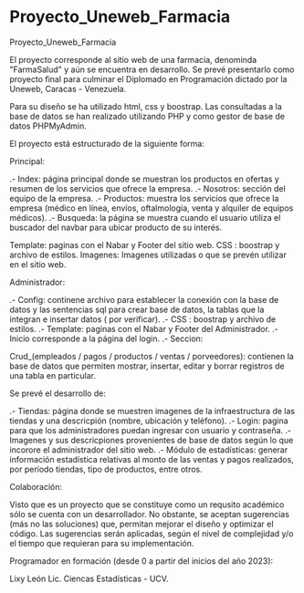# Proyecto_Uneweb_Farmacia
Proyecto_Uneweb_Farmacia

El proyecto corresponde al sitio web de una farmacia, denominda "FarmaSalud" y aún se encuentra en desarrollo. Se prevé presentarlo como proyecto final para culminar
el Diplomado en Programación dictado por la Uneweb, Caracas - Venezuela. 

Para su diseño se ha utilizado html, css y boostrap. Las consultadas a la base de datos se han realizado utilizando PHP y como gestor de base de datos PHPMyAdmin.

El proyecto está estructurado de la siguiente forma:

Principal:

.- Index: página principal donde se muestran los productos en ofertas y resumen de los servicios que ofrece la empresa.
.- Nosotros: sección del equipo de la empresa. 
.- Productos: muestra los servicios que ofrece la empresa (médico en línea, envíos, oftalmología, venta y alquiler de equipos médicos).
.- Busqueda: la página se muestra cuando el usuario utiliza el buscador del navbar para ubicar producto de su interés. 

Template: paginas con el Nabar y Footer del sitio web. 
CSS : boostrap y archivo de estilos.
Imagenes: Imagenes utilizadas o que se prevén utilizar en el sitio web. 

Administrador:

.- Config: continene archivo para establecer la conexión con la base de datos y las sentencias sql para crear base de datos, la tablas que la
 integran e insertar datos ( por verificar).
.- CSS : boostrap y archivo de estilos.
.- Template: paginas con el Nabar y Footer del Administrador.
.- Inicio  corresponde a la página del login.
.- Seccion: 

Crud_(empleados / pagos / productos / ventas / porveedores): contienen la base de datos que permiten  mostrar, insertar, 
editar y borrar registros de una tabla en particular. 

Se prevé el desarrollo de:

.- Tiendas: página donde se muestren imagenes de la infraestructura de las tiendas y una descricpión (nombre, ubicación y teléfono).
.- Login: pagina para que los administradores puedan ingresar con usuario y contraseña.
.- Imagenes y sus descricpiones provenientes de base de datos según lo que incorore el administrador del sitio web.
.- Módulo de estadísticas: generar información estadística relativas al monto de las ventas y pagos realizados, por período tiendas, tipo de productos, entre otros.

Colaboración:

Visto que es un proyecto que se constituye como un requsito académico sólo se cuenta con un desarrollador. No obstante, se aceptan sugerencias (más no las soluciones) que,
permitan mejorar el diseño y optimizar el código. 
Las sugerencias serán aplicadas, según el nivel de complejidad y/o el tiempo que requieran para su implementación.

Programador en formación (desde 0 a partir del inicios del año 2023):

Lixy León
Lic. Ciencas Estadísticas - UCV. 
